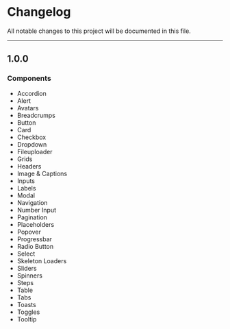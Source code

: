 
# Changelog

All notable changes to this project will be documented in this file.


<!-- Unreleased changes should go to UNRELEASED.md -->

---

## 1.0.0

### Components

- Accordion
- Alert
- Avatars
- Breadcrumps
- Button
- Card
- Checkbox
- Dropdown
- Fileuploader
- Grids
- Headers
- Image & Captions
- Inputs
- Labels
- Modal
- Navigation
- Number Input
- Pagination
- Placeholders
- Popover
- Progressbar
- Radio Button
- Select
- Skeleton Loaders
- Sliders
- Spinners
- Steps
- Table
- Tabs
- Toasts
- Toggles
- Tooltip

